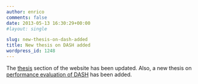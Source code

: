 ```yaml
---
author: enrico
comments: false
date: 2013-05-13 16:30:29+00:00
#layout: single

slug: new-thesis-on-dash-added
title: New thesis on DASH added
wordpress_id: 1248
---
```


The [thesis]({{site.baseurl}}/theses/specific-proposals) section of the website has been updated. Also, a new thesis on [performance evaluation of DASH]({{site.baseurl}}/theses/specific-proposals/thesis-large-scale-performance-evaluation-of-dash-video-streaming) has been added.
